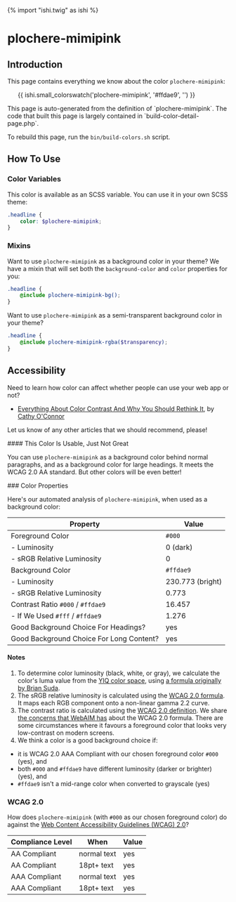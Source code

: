 {% import "ishi.twig" as ishi %}
# plochere-mimipink

## Introduction

This page contains everything we know about the color `plochere-mimipink`:

<div class="grid">
    <div class="cell">
        <div class="swatch">
            <ul>
                {{ ishi.small_colorswatch('plochere-mimipink', '#ffdae9', '') }}
            </ul>
        </div>
    </div>
</div>

<div class="callout attention" markdown="1">
This page is auto-generated from the definition of `plochere-mimipink`. The code that built this page is largely contained in `build-color-detail-page.php`.

To rebuild this page, run the `bin/build-colors.sh` script.
</div>

## How To Use

### Color Variables

This color is available as an SCSS variable. You can use it in your own SCSS theme:

```scss
.headline {
    color: $plochere-mimipink;
}
```

### Mixins

Want to use `plochere-mimipink` as a background color in your theme? We have a mixin that will set both the `background-color` and `color` properties for you:

```scss
.headline {
    @include plochere-mimipink-bg();
}
```

Want to use `plochere-mimipink` as a semi-transparent background color in your theme?

```scss
.headline {
    @include plochere-mimipink-rgba($transparency);
}
```

## Accessibility

Need to learn how color can affect whether people can use your web app or not?

* [Everything About Color Contrast And Why You Should Rethink It](https://www.smashingmagazine.com/2014/10/color-contrast-tips-and-tools-for-accessibility/), by [Cathy O'Connor](http://www.twitter.com/cagocon)

Let us know of any other articles that we should recommend, please!
<div class="callout warning" markdown="1">
#### This Color Is Usable, Just Not Great

You can use `plochere-mimipink` as a background color behind normal paragraphs, and as a background color for large headings. It meets the WCAG 2.0 AA standard. But other colors will be even better!
</div>
### Color Properties

Here's our automated analysis of `plochere-mimipink`, when used as a background color:

Property | Value
---------|------
Foreground Color | `#000`
- Luminosity | 0 (dark)
- sRGB Relative Luminosity | 0
Background Color | `#ffdae9`
- Luminosity | 230.773 (bright)
- sRGB Relative Luminosity | 0.773
Contrast Ratio `#000` / `#ffdae9` | 16.457
- If We Used `#fff` / `#ffdae9` | 1.276
Good Background Choice For Headings? | yes
Good Background Choice For Long Content? | yes

#### Notes

1. To determine color luminosity (black, white, or gray), we calculate the color's luma value from the [YIQ color space](https://en.wikipedia.org/wiki/YIQ), using [a formula originally by Brian Suda](https://24ways.org/2010/calculating-color-contrast/).
1. The sRGB relative luminosity is calculated using the [WCAG 2.0 formula](https://www.w3.org/TR/WCAG20/#relativeluminancedef). It maps each RGB component onto a non-linear gamma 2.2 curve.
1. The contrast ratio is calculated using the [WCAG 2.0 definition](https://www.w3.org/TR/2008/REC-WCAG20-20081211/#contrast-ratiodef). We share [the concerns that WebAIM has](http://webaim.org/blog/wcag-2-1-feedback/) about the WCAG 2.0 formula. There are some circumstances where it favours a foreground color that looks very low-contrast on modern screens.
1. We think a color is a good background choice if:
  - it is WCAG 2.0 AAA Compliant with our chosen foreground color `#000` (yes), and
  - both `#000` and `#ffdae9` have different luminosity (darker or brighter) (yes), and
  - `#ffdae9` isn't a mid-range color when converted to grayscale (yes)

### WCAG 2.0

How does `plochere-mimipink` (with `#000` as our chosen foreground color) do against the [Web Content Accessibility Guidelines (WCAG) 2.0](https://www.w3.org/TR/WCAG20/)?

Compliance Level | When | Value
-----------------|------|------
AA Compliant | normal text | yes
AA Compliant | 18pt+ text | yes
AAA Compliant | normal text | yes
AAA Compliant | 18pt+ text | yes
